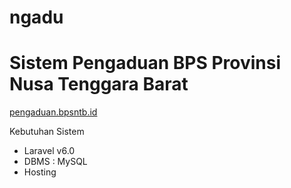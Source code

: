 # ngadu

# Sistem Pengaduan BPS Provinsi Nusa Tenggara Barat
[pengaduan.bpsntb.id](https://pengaduan.bpsntb.id)

Kebutuhan Sistem
- Laravel v6.0
- DBMS : MySQL
- Hosting
